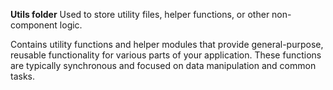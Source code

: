 **Utils folder** Used to store utility files, helper functions, or other non-component logic.

Contains utility functions and helper modules that provide general-purpose, reusable functionality
for various parts of your application. These functions are typically synchronous and focused on data
manipulation and common tasks.
